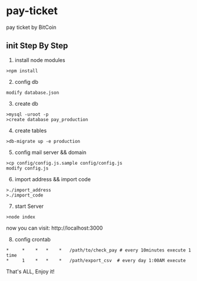 # pay-ticket
pay ticket by BitCoin

## init Step By Step

  1. install node modules
  ```
  >npm install
  ```
  
  2. config db
  ```
  modify database.json
  ```
  
  3. create db
  ```
  >mysql -uroot -p
  >create database pay_production
  ```
  
  4. create tables
  ```
  >db-migrate up -e production
  ```

  5. config mail server && domain
  ```
  >cp config/config.js.sample config/config.js
  modify config.js
  ```

  6. import address && import code
  ```
  >./import_address
  >./import_code
  ```
  
  7. start Server
  ```
  >node index
  ```
  now you can visit: http://localhost:3000
  
  8. config crontab
  ```
  *     *    *   *    *   /path/to/check_pay # every 10minutes execute 1 time
  *     1    *   *    *   /path/export_csv  # every day 1:00AM execute
  ```

That's ALL, Enjoy it!
